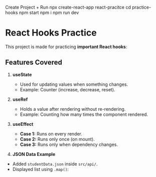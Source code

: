 Create Project + Run 
npx create-react-app react-pracitce
cd practice-hooks
npm start
npm i 
npm run dev

# React Hooks Practice 

This project is made for practicing **important React hooks**:

## Features Covered
1. **useState**
   - Used for updating values when something changes.
   - Example: Counter (increase, decrease, reset).

2. **useRef**
   - Holds a value after rendering without re-rendering.
   - Example: Counting how many times the component rendered.

3. **useEffect**
   - **Case 1:** Runs on every render.
   - **Case 2:** Runs only once (on mount).
   - **Case 3:** Runs only when dependency changes.
4. **JSON Data Example**
- Added `studentData.json` inside `src/api/`.
- Displayed list using `.map()`:

